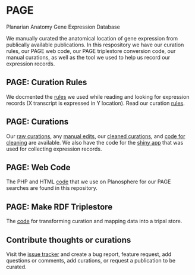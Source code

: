 # PAGE
Planarian Anatomy Gene Expression Database

We manually curated the anatomical location of gene expression from publically available publications. In this respository we have our curation rules, our PAGE web code, our PAGE triplestore conversion code, our manual curations, as well as the tool we used to help us record our expression records.

## PAGE: Curation Rules
We docmented the [rules](curation_rules.md) we used while reading and looking for expression records (X transcript is expressed in Y location).  Read our curation [rules](curation_rules.md).

## PAGE: Curations
Our [raw curations](curation/ExpressionFiles/), any [manual edits](curation/manual_corrections), our [cleaned curations](curation/OUTPUT), and [code for cleaning](curation/code/) are available. We also have the code for the [shiny app](curation/shiny_annotator) that was used for collecting expression records. 

## PAGE: Web Code
The PHP and HTML [code](web_code) that we use on Planosphere for our PAGE searches are found in this repository. 

## PAGE: Make RDF Triplestore
The [code](make_triplestore) for transforming curation and mapping data into a tripal store.

## Contribute thoughts or curations
Visit the [issue tracker](https://github.com/planosphere/PAGE/issues/new/choose) and create a bug report, feature request, add questions or comments, add curations, or request a publication to be curated.


